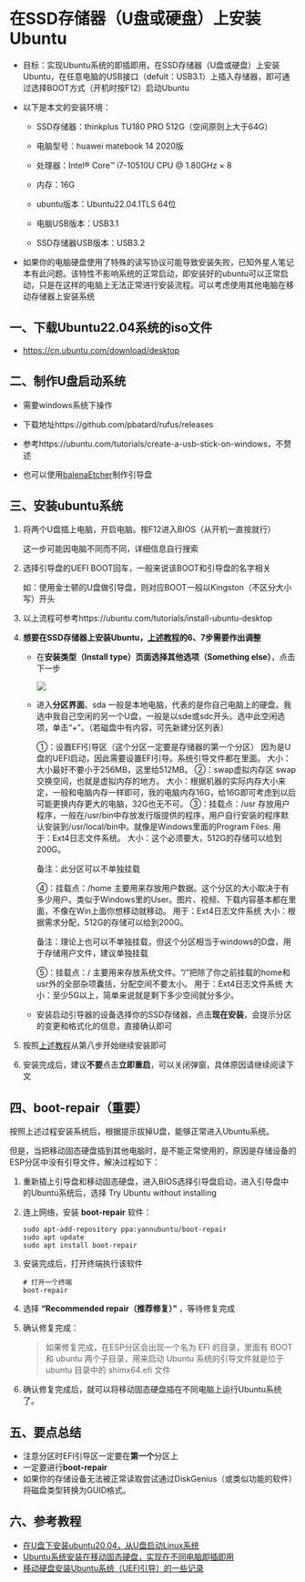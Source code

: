 # 在SSD存储器（U盘或硬盘）上安装Ubuntu

- 目标：实现Ubuntu系统的即插即用，在SSD存储器（U盘或硬盘）上安装Ubuntu，在任意电脑的USB接口（defult：USB3.1）上插入存储器，即可通过选择BOOT方式（开机时按F12）启动Ubuntu

- 以下是本文的安装环境：

  - SSD存储器：thinkplus TU180 PRO 512G（空间原则上大于64G）

  - 电脑型号：huawei matebook 14 2020版

  - 处理器：Intel® Core™ i7-10510U CPU @ 1.80GHz × 8

  - 内存：16G
  
  - ubuntu版本：Ubuntu22.04.1TLS 64位
  - 电脑USB版本：USB3.1
  - SSD存储器USB版本：USB3.2
- 如果你的电脑硬盘使用了特殊的读写协议可能导致安装失败，已知外星人笔记本有此问题。该特性不影响系统的正常启动，即安装好的ubuntu可以正常启动，只是在这样的电脑上无法正常进行安装流程。可以考虑使用其他电脑在移动存储器上安装系统

## 一、下载Ubuntu22.04系统的iso文件

- https://cn.ubuntu.com/download/desktop

## 二、制作U盘启动系统

- 需要windows系统下操作

- 下载地址https://github.com/pbatard/rufus/releases

- 参考https://ubuntu.com/tutorials/create-a-usb-stick-on-windows，不赘述
- 也可以使用[balenaEtcher](https://www.balena.io/etcher/)制作引导盘

## 三、安装ubuntu系统

1. 将两个U盘插上电脑，开启电脑。按F12进入BIOS（从开机一直按就行）

    这一步可能因电脑不同而不同，详细信息自行搜索

2. 选择引导盘的UEFI BOOT回车，一般来说该BOOT和引导盘的名字相关

    如：使用金士顿的U盘做引导盘，则对应BOOT一般以Kingston（不区分大小写）开头

3. 以上流程可参考https://ubuntu.com/tutorials/install-ubuntu-desktop

4. **想要在SSD存储器上安装Ubuntu，[上述教程](https://ubuntu.com/tutorials/install-ubuntu-desktop)的6、7步需要作出调整**

    - 在**安装类型（Install type）**页面选择**其他选项（Something else）**，点击下一步

        ![](https://images.cnblogs.com/cnblogs_com/blogs/743211/galleries/2294100/o_de611426.png)

    - 进入**分区界面**。sda 一般是本地电脑，代表的是你自己电脑上的硬盘。我选中我自己空闲的另一个U盘，一般是以sde或sdc开头。选中此空闲选项，单击“+”。（若磁盘中有内容，可先新建分区列表）

        ①：设置EFI引导区（这个分区一定要是存储器的第一个分区）
        因为是U盘的UEFI启动，因此需要设置EFI引导。系统引导文件都在里面。
        大小：大小最好不要小于256MB，这里给512MB。
        ②：swap虚拟内存区
        swap交换空间，也就是虚拟内存的地方。
        大小：根据机器的实际内存大小来定，一般和电脑内存一样即可，我的电脑内存16G，给16G即可考虑到以后可能更换内存更大的电脑，32G也无不可。
        ③：挂载点：/usr
        存放用户程序，一般在/usr/bin中存放发行版提供的程序，用户自行安装的程序默认安装到/usr/local/bin中。就像是Windows里面的Program Files.
        用于：Ext4日志文件系统。
        大小：这个必须要大，512G的存储可以给到200G。

        备注：此分区可以不单独挂载

        ④：挂载点：/home
        主要用来存放用户数据。这个分区的大小取决于有多少用户。类似于Windows里的User。图片、视频、下载内容基本都在里面，不像在Win上面你想移动就移动。
        用于：Ext4日志文件系统
        大小：根据需求分配，512G的存储可以给到200G。

        备注：理论上也可以不单独挂载，但这个分区相当于windows的D盘，用于存储用户文件，建议单独挂载

        ⑤：挂载点：/
        主要用来存放系统文件。“/”把除了你之前挂载的home和usr外的全部杂项囊括，分配空间不要太小。
        用于：Ext4日志文件系统
        大小：至少5G以上，简单来说就是剩下多少空间就分多少。

    - 安装启动引导器的设备选择你的SSD存储器，点击**现在安装**，会提示分区的变更和格式化的信息，直接确认即可

5. 按照[上述教程](https://ubuntu.com/tutorials/install-ubuntu-desktop)从第八步开始继续安装即可

6. 安装完成后，建议**不要**点击**立即重启**，可以关闭弹窗，具体原因请继续阅读下文

## 四、boot-repair（重要）

按照上述过程安装系统后，根据提示拔掉U盘，能够正常进入Ubuntu系统。

但是，当把移动固态硬盘插到其他电脑时，是不能正常使用的，原因是存储设备的ESP分区中没有引导文件，解决过程如下：

1. 重新插上引导盘和移动固态硬盘，进入BIOS选择引导盘启动，进入引导盘中的Ubuntu系统后，选择 Try Ubuntu without installing

2. 连上网络，安装 **boot-repair** 软件：

    ```shell
    sudo apt-add-repository ppa:yannubuntu/boot-repair
    sudo apt update
    sudo apt install boot-repair
    ```

3. 安装完成后，打开终端执行该软件

    ```shell
    # 打开一个终端
    boot-repair
    ```

4. 选择 **“Recommended repair（推荐修复）”** ，等待修复完成

5. 确认修复完成：

    > 如果修复完成，在ESP分区会出现一个名为 EFI 的目录，里面有 BOOT 和 ubuntu 两个子目录，用来启动 Ubuntu 系统的引导文件就是位于 ubuntu 目录中的 shimx64.efi 文件

6. 确认修复完成后，就可以将移动固态硬盘插在不同电脑上运行Ubuntu系统了。

## 五、要点总结

- 注意分区时EFI引导区一定要在**第一个**分区上
- 一定要进行**boot-repair**
- 如果你的存储设备无法被正常读取尝试通过DiskGenius（或类似功能的软件）将磁盘类型转换为GUID格式。

## 六、参考教程

- [在U盘下安装ubuntu20.04，从U盘启动Linux系统](https://blog.csdn.net/qq_51491920/article/details/123668279)
- [Ubuntu系统安装在移动固态硬盘，实现在不同电脑即插即用](https://blog.csdn.net/hypc9709/article/details/127941834?spm=1001.2014.3001.5506)
- [移动硬盘安装Ubuntu系统（UEFI引导）的一些记录](https://blog.csdn.net/u012939909/article/details/80753115)

